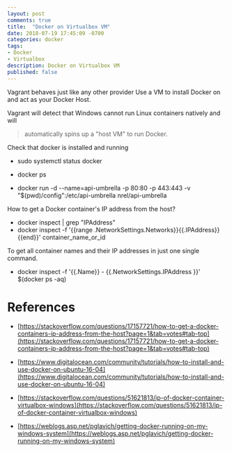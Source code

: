 ```yaml
---
layout: post
comments: true
title:  "Docker on Virtualbox VM"
date: 2018-07-19 17:45:09 -0700
categories: docker
tags: 
- Docker
- Virtualbox
description: Docker on Virtualbox VM
published: false
---
```


Vagrant behaves just like any other provider
Use a VM to install Docker on and act as your Docker Host. 

Vagrant will detect that Windows cannot run Linux containers natively and will
>automatically spins up a "host VM" to run Docker. 

Check that docker is installed and running
- sudo systemctl status docker

- docker ps
- docker run -d --name=api-umbrella -p 80:80 -p 443:443 -v "$(pwd)/config":/etc/api-umbrella nrel/api-umbrella

How to get a Docker container's IP address from the host?
- docker inspect <container id> | grep "IPAddress"
- docker inspect -f '{{range .NetworkSettings.Networks}}{{.IPAddress}}{{end}}' container_name_or_id

To get all container names and their IP addresses in just one single command.
- docker inspect -f '{{.Name}} - {{.NetworkSettings.IPAddress }}' $(docker ps -aq)


References
====
- [https://stackoverflow.com/questions/17157721/how-to-get-a-docker-containers-ip-address-from-the-host?page=1&tab=votes#tab-top](https://stackoverflow.com/questions/17157721/how-to-get-a-docker-containers-ip-address-from-the-host?page=1&tab=votes#tab-top)
- [https://www.digitalocean.com/community/tutorials/how-to-install-and-use-docker-on-ubuntu-16-04](https://www.digitalocean.com/community/tutorials/how-to-install-and-use-docker-on-ubuntu-16-04)
- [https://stackoverflow.com/questions/51621813/ip-of-docker-container-virtualbox-windows](https://stackoverflow.com/questions/51621813/ip-of-docker-container-virtualbox-windows)

- [https://weblogs.asp.net/pglavich/getting-docker-running-on-my-windows-system](https://weblogs.asp.net/pglavich/getting-docker-running-on-my-windows-system)